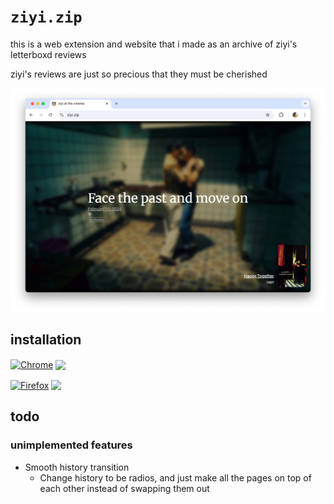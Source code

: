 # `ziyi.zip`

this is a web extension and website that i made as an archive of ziyi's letterboxd reviews

ziyi's reviews are just so precious that they must be cherished

<p align="center"><img src="figures/preview.png" alt="screenshot of the website"></p>

## installation

[//]: # 'TODO update these links that say "TODOziyi-zip"'
[link-chrome]: https://chrome.google.com/webstore/detail/TODOziyi-zip/kgjlmncdpdpcmidkkalcdppigdocdnmf "Version published on Chrome Web Store"
[link-firefox]: https://addons.mozilla.org/en-US/firefox/addon/TODOziyi-zip/ "Version published on Mozilla Add-ons"

[<img src="https://raw.githubusercontent.com/alrra/browser-logos/90fdf03c/src/chrome/chrome.svg" width="48" alt="Chrome" valign="middle">][link-chrome]
[<img valign="middle" src="https://img.shields.io/chrome-web-store/v/kgjlmncdpdpcmidkkalcdppigdocdnmf.svg?label=%20">][link-chrome]

[<img src="https://raw.githubusercontent.com/alrra/browser-logos/90fdf03c/src/firefox/firefox.svg" width="48" alt="Firefox" valign="middle">][link-firefox]
[<img valign="middle" src="https://img.shields.io/amo/v/TODOziyi-zip.svg?label=%20">][link-firefox]

## todo

### unimplemented features

- Smooth history transition
  - Change history to be radios, and just make all the pages on top of each other instead of swapping them out
